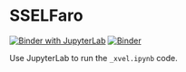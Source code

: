 # SSELFaro

[![Binder with JupyterLab](https://img.shields.io/badge/launch-jupyterlab_on_binder-red.svg)](http://mybinder.org/v2/gh/raybellwaves/SSElFaro/master?urlpath=lab)
[![Binder](https://mybinder.org/badge.svg)](https://mybinder.org/v2/gh/raybellwaves/SSElFaro/master)

Use JupyterLab to run the `_xvel.ipynb` code.